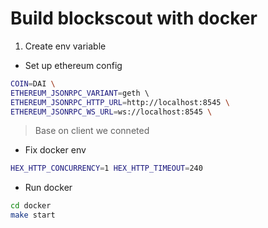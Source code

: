 # Build blockscout with docker

1. Create env variable
- Set up ethereum config
```sh
COIN=DAI \
ETHEREUM_JSONRPC_VARIANT=geth \ 
ETHEREUM_JSONRPC_HTTP_URL=http://localhost:8545 \
ETHEREUM_JSONRPC_WS_URL=ws://localhost:8545 \
```
> Base on client we conneted

- Fix docker env
```sh
HEX_HTTP_CONCURRENCY=1 HEX_HTTP_TIMEOUT=240
```

- Run docker
```sh
cd docker
make start
```
